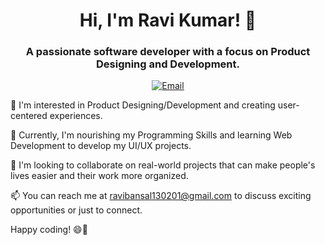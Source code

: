 <div align="center">
  <h1>Hi, I'm Ravi Kumar! 👋</h1>
  <h3>A passionate software developer with a focus on Product Designing and Development.</h3>
  <a href="mailto:ravibansal130201@gmail.com"><img src="https://img.shields.io/badge/Email-Me-D14836?style=flat-square&logo=gmail&logoColor=white" alt="Email"></a>
</div>

👀 I'm interested in Product Designing/Development and creating user-centered experiences.

🌱 Currently, I'm nourishing my Programming Skills and learning Web Development to develop my UI/UX projects.

💞️ I'm looking to collaborate on real-world projects that can make people's lives easier and their work more organized.

📫 You can reach me at ravibansal130201@gmail.com to discuss exciting opportunities or just to connect.

Happy coding! 😄🚀

<!---
ravikumar1302/ravikumar1302 is a ✨ special ✨ repository because its `README.md` (this file) appears on your GitHub profile.
You can click the Preview link to take a look at your changes.
--->
